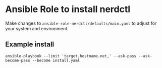 # Ansible Role to install nerdctl

Make changes to `ansible-role-nerdctl/defaults/main.yaml` to adjust for your system and environment. 


## Example install
```
ansible-playbook --limit 'target.hostname.net,' --ask-pass --ask-become-pass --become install.yaml
```


